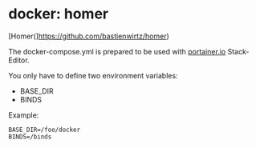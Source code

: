 # docker: homer

[Homer(]https://github.com/bastienwirtz/homer)

The docker-compose.yml is prepared to be used with [portainer.io](https://www.portainer.io) Stack-Editor.

You only have to define two environment variables:

* BASE_DIR
* BINDS

Example:
```
BASE_DIR=/foo/docker
BINDS=/binds
```

